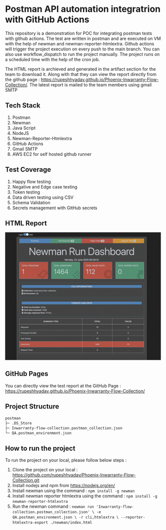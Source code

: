 # Postman API automation integratrion with GitHub Actions #

This repository is a demonstration for POC for integrating postman tests with github actions. The test are written in postman and are executed on VM with the help of newman and newman-reporter-htmlextra.
Github actions will trigger the project execution on every push to the main branch. You can also use workflow_dispatch to run the project manually. The project runs on a scheduled time with the help of the cron job.

The HTML report is archieved and generated in the artifact section for the team to download it. Along with that they can view the report directly from the github page : https://rupeshhyadav.github.io/Phoenix-Inwarranty-Flow-Collection/.
The latest report is mailed to the team members using gmail SMTP

## Tech Stack ##
1. Postman
2. Newman
3. Java Script
4. NodeJS
5. Newman-Reporter-Htmlextra
6. GitHub Actions
7. Gmail SMTP
8. AWS EC2 for self hosted github runner

## Test Coverage ##
1. Happy flow testing
2. Negative and Edge case testing
3. Token testing
4. Data driven testing using CSV
5. Schema Validation
6. Secrets management with GitHub secrets

## HTML Report
![POSTMAN REPORT](https://github.com/rupeshhyadav/Phoenix-Inwarranty-Flow-Collection/blob/static-content/newman-report.png)

## GitHub Pages ##
You can directly view the test report at the GitHub Page : https://rupeshhyadav.github.io/Phoenix-Inwarranty-Flow-Collection/

## Project Structure ##


```
postman
├─ .DS_Store
├─ Inwarranty-flow-collection.postman_collection.json
└─ QA.postman_environment.json

```

## How to run the project ##
To run the project on your local, please follow below steps : 
1. Clone the project on your local : https://github.com/rupeshhyadav/Phoenix-Inwarranty-Flow-Collection.git
2. Install nodejs and npm from https://nodejs.org/en/
3. Install newman using the command : ``` npm install -g newman ```
4. Install newman reporter htmlextra using the command : ``` npm install -g newman-reporter-htmlextra ```
5. Run the newman command : 
           ```newman run 'Inwarranty-flow-collection.postman_collection.json' \
              -e QA.postman_environment.json \
              -r cli,htmlextra \
              --reporter-htmlextra-export ./newman/index.html```



     
